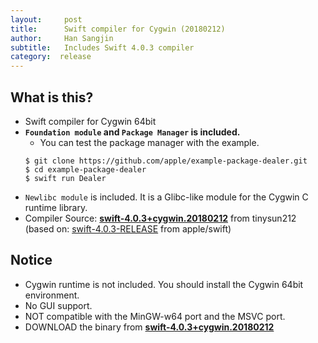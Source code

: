 ```yaml
---
layout:     post
title:      Swift compiler for Cygwin (20180212)
author:     Han Sangjin
subtitle:  	Includes Swift 4.0.3 compiler
category:  release
---
```

<!-- Start Writing Below in Markdown -->

What is this?
-------------
- Swift compiler for Cygwin 64bit
- **`Foundation module` and `Package Manager` is included.**
  - You can test the package manager with the example.
  ```
  $ git clone https://github.com/apple/example-package-dealer.git
  $ cd example-package-dealer
  $ swift run Dealer
  ```
- `Newlibc module` is included. It is a Glibc-like module for the Cygwin C runtime library.
- Compiler Source: <b>[swift-4.0.3+cygwin.20180212](https://github.com/tinysun212/swift-windows/releases/tag/swift-4.0.3+cygwin.20180212)</b> from tinysun212
   (based on: [swift-4.0.3-RELEASE](https://github.com/apple/swift/releases/tag/swift-4.0.3-RELEASE) from apple/swift)

Notice
-------
- Cygwin runtime is not included. You should install the Cygwin 64bit environment.
- No GUI support.
- NOT compatible with the MinGW-w64 port and the MSVC port.
- DOWNLOAD the binary from <b>[swift-4.0.3+cygwin.20180212](https://github.com/tinysun212/swift-windows/releases/tag/swift-4.0.3+cygwin.20180212)</b>
